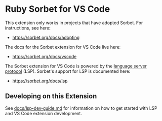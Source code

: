 # Ruby Sorbet for VS Code

This extension only works in projects that have adopted Sorbet. For
instructions, see here:

- <https://sorbet.org/docs/adopting>

The docs for the Sorbet extension for VS Code live here:

- <https://sorbet.org/docs/vscode>

The Sorbet extension for VS Code is powered by the [language server
protocol](https://microsoft.github.io/language-server-protocol/) (LSP). Sorbet's
support for LSP is documented here:

- <https://sorbet.org/docs/lsp>

## Developing on this Extension

See [docs/lsp-dev-guide.md] for information on how to get started with LSP and
VS Code extension development.

[docs/lsp-dev-guide.md]: https://github.com/sorbet/sorbet/blob/master/docs/lsp-dev-guide.md
